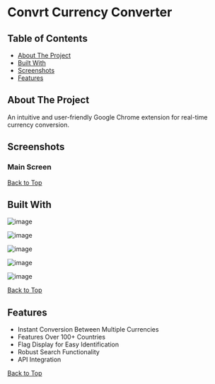 # Convrt Currency Converter

## Table of Contents
- [About The Project](#about-the-project)
- [Built With](#built-with)
- [Screenshots](#screenshots)
- [Features](#features)

## About The Project
An intuitive and user-friendly Google Chrome extension for real-time currency conversion. 

## Screenshots

### Main Screen

[Back to Top](#convrt-currency-converter)

## Built With
![image](https://img.shields.io/badge/HTML5-E34F26?style=for-the-badge&logo=html5&logoColor=white)

![image](https://img.shields.io/badge/CSS3-1572B6?style=for-the-badge&logo=css3&logoColor=white)

![image](https://img.shields.io/badge/JavaScript-323330?style=for-the-badge&logo=javascript&logoColor=F7DF1E)

![image](https://img.shields.io/badge/Webpack-8DD6F9?style=for-the-badge&logo=Webpack&logoColor=white)

![image](https://img.shields.io/badge/React-20232A?style=for-the-badge&logo=react&logoColor=61DAFB)

[Back to Top](#convrt-currency-converter)

## Features

- Instant Conversion Between Multiple Currencies
- Features Over 100+ Countries
- Flag Display for Easy Identification
- Robust Search Functionality
- API Integration

[Back to Top](#convrt-currency-converter)

